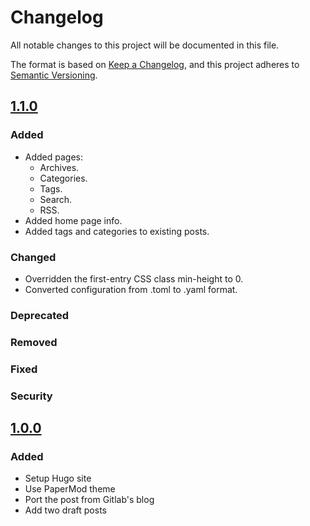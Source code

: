 # Changelog

All notable changes to this project will be documented in this file.

The format is based on [Keep a Changelog](https://keepachangelog.com/en/1.1.0/),
and this project adheres to [Semantic Versioning](https://semver.org/spec/v2.0.0.html).


<!-- To log a new version, copy, uncomment, add your changes,
    then add the tag shortcut at the end of the file -->
<!-- tag --/>
## [tag]
### Added
### Changed
### Deprecated
### Removed
### Fixed
### Security

[tag]: url_to_tag
<!-- /tag --/>

<!-- 1.1.0 -->
## [1.1.0]
### Added
* Added pages:
  * Archives.
  * Categories.
  * Tags.
  * Search.
  * RSS.
* Added home page info.
* Added tags and categories to existing posts.
### Changed
* Overridden the first-entry CSS class min-height to 0.
* Converted configuration from .toml to .yaml format.
### Deprecated
### Removed
### Fixed
### Security

[1.1.0]: https://github.com/flowgunso/blog/releases/tag/1.1.0
<!-- /1.1.0 -->

<!-- 1.0.0 -->
## [1.0.0]
### Added
* Setup Hugo site
* Use PaperMod theme
* Port the post from Gitlab's blog
* Add two draft posts

[1.0.0]: https://github.com/flowgunso/blog/releases/tag/1.0.0
<!-- /1.0.0 -->